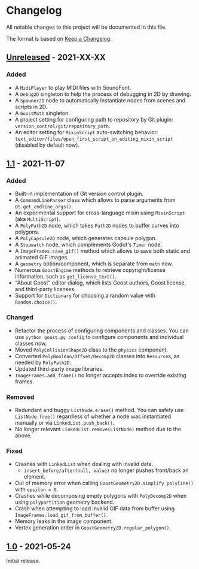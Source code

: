 # Changelog

All notable changes to this project will be documented in this file.

The format is based on [Keep a Changelog](http://keepachangelog.com/en/1.0.0/).

## [Unreleased] - 2021-XX-XX

### Added

- A `MidiPlayer` to play MIDI files with SoundFont.
- A `Debug2D` singleton to help the process of debugging in 2D by drawing. 
- A `Spawner2D` node to automatically instantiate nodes from scenes and scripts in 2D.
- A `GoostMath` singleton.
- A project setting for configuring path to repository by Git plugin: `version_control/git/repository_path`.
- An editor setting for `MixinScript` auto-switching behavior: `text_editor/files/open_first_script_on_editing_mixin_script` (disabled by default now).

## [1.1] - 2021-11-07

### Added
- Built-in implementation of Git version control plugin.
- A `CommandLineParser` class which allows to parse arguments from `OS.get_cmdline_args()`.
- An experimental support for cross-language mixin using `MixinScript` (aka `MultiScript`).
- A `PolyPath2D` node, which takes `Path2D` nodes to buffer curves into polygons.
- A `PolyCapsule2D` node, which generates capsule polygon.
- A `Stopwatch` node, which complements Godot's `Timer` node.
- A `ImageFrames.save_gif()` method which allows to save both static and animated GIF images.
- A `geometry` option/component, which is separate from `math` now.
- Numerous `GoostEngine` methods to retrieve copyright/license information, such as `get_license_text()`.
- "About Goost" editor dialog, which lists Goost authors, Goost license, and third-party licenses.
- Support for `Dictionary` for choosing a random value with `Random.choice()`.

### Changed
- Refactor the process of configuring components and classes. You can use `python goost.py config` to configure components and individual classes now.
- Moved `PolyCollisionShape2D` class to the `physics` component.
- Converted `PolyBoolean/Offset/Decomp2D` classes into `Resource`s, as needed by `PolyPath2D`.
- Updated third-party image libraries.
- `ImageFrames.add_frame()` no longer accepts index to override existing frames.

### Removed
- Redundant and buggy `ListNode.erase()` method. You can safely use `ListNode.free()` regardless of whether a node was instantiated manually or via `LinkedList.push_back()`.
- No longer relevant `LinkedList.remove(ListNode)` method due to the above.

### Fixed
- Crashes with `LinkedList` when dealing with invalid data.
  - `insert_before/after(null, value)` no longer pushes front/back an element.
- Out of memory error when calling `GoostGeometry2D.simplify_polyline()` with `epsilon = 0`.
- Crashes while decomposing empty polygons with `PolyDecomp2D` when using `polypartition` geometry backend.
- Crash when attempting to load invalid GIF data from buffer using `ImageFrames.load_gif_from_buffer()`.
- Memory leaks in the image component.
- Vertex generation order in `GoostGeometry2D.regular_polygon()`.

## [1.0] - 2021-05-24

Initial release.

[Unreleased]: https://github.com/goostengine/goost/compare/1.1-stable+3.4...HEAD
[1.1]: https://github.com/goostengine/goost/compare/1.0-stable+3.3.2...1.1-stable+3.4
[1.0]: https://github.com/goostengine/goost/compare/1.0-beta-gd3...1.0-stable+3.3.2
